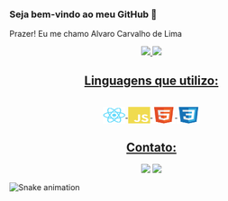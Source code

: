 ### Seja bem-vindo ao meu GitHub 👋

Prazer! Eu me chamo Alvaro Carvalho de Lima

<div align="center">
  <a href="https://github.com/Asano044">
  <img height="150em" src="https://github-readme-stats.vercel.app/api?username=Asano044&show_icons=true&theme=tokyonight&include_all_commits=true&count_private=true"/>
  <img height="150em" src="https://github-readme-stats.vercel.app/api/top-langs/?username=Asano044&layout=compact&langs_count=7&theme=tokyonight"/>
</div>

<h2 align="center">Linguagens que utilizo: </h2>

<div style="display: inline_block" align="center"><br>
  <img align="center" alt="Alv-React" height="30" width="40" src="https://raw.githubusercontent.com/devicons/devicon/master/icons/react/react-original.svg">
  <img align="center" alt="Alv-Js" height="30" width="40" src="https://raw.githubusercontent.com/devicons/devicon/master/icons/javascript/javascript-plain.svg">
  <img align="center" alt="Alv-HTML" height="30" width="40" src="https://raw.githubusercontent.com/devicons/devicon/master/icons/html5/html5-original.svg">
  <img align="center" alt="Alv-CSS" height="30" width="40" src="https://raw.githubusercontent.com/devicons/devicon/master/icons/css3/css3-original.svg">
</div>

<h2 align="center">Contato:</h2>

<div align="center">  
  <a href = "mailto:alvarocarv2004@gmail.com"><img src="https://img.shields.io/badge/-Gmail-%23333?style=for-the-badge&logo=gmail&logoColor=white" target="_blank"></a>
  <a href="https://www.linkedin.com/in/alvaro-carvalho-de-lima-82429a210/" target="_blank"><img src="https://img.shields.io/badge/-LinkedIn-%230077B5?style=for-the-badge&logo=linkedin&logoColor=white" target="_blank"></a>  
  </div>
  
![Snake animation](https://github.com/Asanoo044/Asano044/blob/output/github-contribution-grid-snake.svg)
